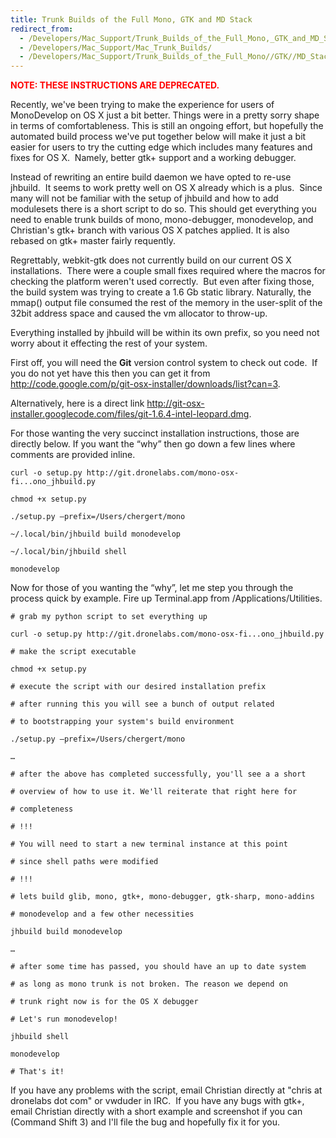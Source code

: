 ```yaml
---
title: Trunk Builds of the Full Mono, GTK and MD Stack
redirect_from:
  - /Developers/Mac_Support/Trunk_Builds_of_the_Full_Mono,_GTK_and_MD_Stack/
  - /Developers/Mac_Support/Mac_Trunk_Builds/
  - /Developers/Mac_Support/Trunk_Builds_of_the_Full_Mono//GTK//MD_Stack/
---
```


<span style="color: rgb(255, 0, 0);">**NOTE: THESE INSTRUCTIONS ARE DEPRECATED**</span><span style="color: rgb(255, 0, 0);">**.**</span>

Recently, we've been trying to make the experience for users of MonoDevelop on OS X just a bit better. Things were in a pretty sorry shape in terms of comfortableness. This is still an ongoing effort, but hopefully the automated build process we've put together below will make it just a bit easier for users to try the cutting edge which includes many features and fixes for OS X.  Namely, better gtk+ support and a working debugger.

Instead of rewriting an entire build daemon we have opted to re-use jhbuild.  It seems to work pretty well on OS X already which is a plus.  Since many will not be familiar with the setup of jhbuild and how to add modulesets there is a short script to do so. This should get everything you need to enable trunk builds of mono, mono-debugger, monodevelop, and Christian's gtk+ branch with various OS X patches applied. It is also rebased on gtk+ master fairly requently.

Regrettably, webkit-gtk does not currently build on our current OS X installations.  There were a couple small fixes required where the macros for checking the platform weren't used correctly.  But even after fixing those, the build system was trying to create a 1.6 Gb static library. Naturally, the mmap() output file consumed the rest of the memory in the user-split of the 32bit address space and caused the vm allocator to throw-up.

Everything installed by jhbuild will be within its own prefix, so you need not worry about it effecting the rest of your system.

First off, you will need the **Git** version control system to check out code.  If you do not yet have this then you can get it from <http://code.google.com/p/git-osx-installer/downloads/list?can=3>.

Alternatively, here is a direct link <http://git-osx-installer.googlecode.com/files/git-1.6.4-intel-leopard.dmg>.

For those wanting the very succinct installation instructions, those are directly below. If you want the “why” then go down a few lines where comments are provided inline.

`curl -o setup.py http://git.dronelabs.com/mono-osx-fi...ono_jhbuild.py `

<span style="font-family: Courier New;">`chmod +x setup.py`</span>

<span style="font-family: Courier New;">`./setup.py –prefix=/Users/chergert/mono`</span>

<span style="font-family: Courier New;">`~/.local/bin/jhbuild build monodevelop`</span>

<span style="font-family: Courier New;">`~/.local/bin/jhbuild shell`</span>

`monodevelop`

Now for those of you wanting the “why”, let me step you through the process quick by example. Fire up Terminal.app from /Applications/Utilities.

`# grab my python script to set everything up`

`curl -o setup.py http://git.dronelabs.com/mono-osx-fi...ono_jhbuild.py `

`# make the script executable`

`chmod +x setup.py `

`# execute the script with our desired installation prefix`

`# after running this you will see a bunch of output related`

`# to bootstrapping your system's build environment`

`./setup.py –prefix=/Users/chergert/mono`

`…`

`# after the above has completed successfully, you'll see a a short`

`# overview of how to use it. We'll reiterate that right here for`

`# completeness`

`# !!!`

`# You will need to start a new terminal instance at this point`

`# since shell paths were modified`

`# !!!`

`# lets build glib, mono, gtk+, mono-debugger, gtk-sharp, mono-addins`

`# monodevelop and a few other necessities`

`jhbuild build monodevelop`

`…`

`# after some time has passed, you should have an up to date system`

`# as long as mono trunk is not broken. The reason we depend on`

`# trunk right now is for the OS X debugger`

`# Let's run monodevelop!`

`jhbuild shell`

`monodevelop`

`# That's it!`

If you have any problems with the script, email Christian directly at "chris at dronelabs dot com" or vwduder in IRC.  If you have any bugs with gtk+, email Christian directly with a short example and screenshot if you can (Command Shift 3) and I'll file the bug and hopefully fix it for you.

